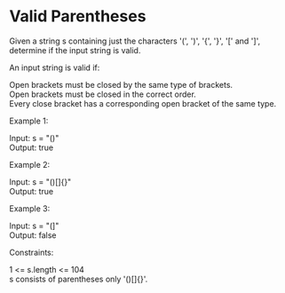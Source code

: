 # Valid Parentheses

Given a string s containing just the characters '(', ')', '{', '}', '[' and ']', determine if the input string is valid.

An input string is valid if:

Open brackets must be closed by the same type of brackets.\
Open brackets must be closed in the correct order.\
Every close bracket has a corresponding open bracket of the same type.
 

Example 1:

Input: s = "()"\
Output: true

Example 2:

Input: s = "()[]{}"\
Output: true

Example 3:

Input: s = "(]"\
Output: false
 

Constraints:

1 <= s.length <= 104\
s consists of parentheses only '()[]{}'.